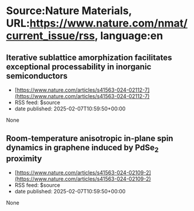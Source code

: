 # Source:Nature Materials, URL:https://www.nature.com/nmat/current_issue/rss, language:en

## Iterative sublattice amorphization facilitates exceptional processability in inorganic semiconductors
 - [https://www.nature.com/articles/s41563-024-02112-7](https://www.nature.com/articles/s41563-024-02112-7)
 - RSS feed: $source
 - date published: 2025-02-07T10:59:50+00:00

None

## Room-temperature anisotropic in-plane spin dynamics in graphene induced by PdSe<sub>2</sub> proximity
 - [https://www.nature.com/articles/s41563-024-02109-2](https://www.nature.com/articles/s41563-024-02109-2)
 - RSS feed: $source
 - date published: 2025-02-07T10:59:50+00:00

None

